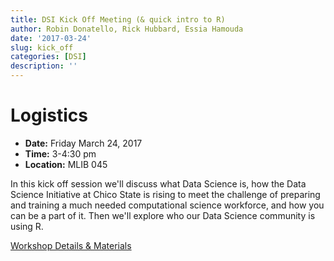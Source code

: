 ```yaml
---
title: DSI Kick Off Meeting (& quick intro to R)
author: Robin Donatello, Rick Hubbard, Essia Hamouda
date: '2017-03-24'
slug: kick_off
categories: [DSI]
description: ''
---
```


# Logistics

* **Date:** Friday March 24, 2017 
* **Time:** 3-4:30 pm
* **Location:** MLIB 045

In this kick off session we'll discuss what Data Science is, how the Data Science Initiative at Chico State is rising to meet the challenge of preparing and training a much needed computational science workforce, and how you can be a part of it. Then we'll explore who our Data Science community is using R. 


[Workshop Details & Materials](/workshop/kickoff_files/)

